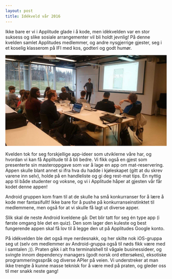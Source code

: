 ```yaml
---
layout: post
title: Idékveld vår 2016
---
```


Ikke bare er vi i Applitude glade i å kode, men idèkvelden var en stor suksess og slike sosiale arrangementer vil bli holdt jevnlig! På denne kvelden samlet Applitudes medlemmer, og andre nysgjerrige gjester, seg i et koselig klasserom på IFI med kos, godteri og godt humør.

<img class="img-center" src="static/img/idekveld.jpg">

Kvelden tok for seg forskjellige app-ideer som utviklerne våre har, og hvordan vi kan få Applitude til å bli bedre. Vi fikk også en gjest som presenterte sin masteroppgave som var å lage en app om mat-reservering. Appen skulle blant annet si ifra hva du hadde i kjøleskapet (gitt at du skrev varene inn selv), holde på en handleliste og gi deg rest-mat tips. En nyttig app til både studenter og voksne, og vi i Applitude håper at gjesten vår får kodet denne appen!

Android gruppen kom fram til at de skulle ha små konkurranser for å lære å kode mer fantasifullt! Ikke bare for å pushe på konkurranseinstinktet til medlemmene, men også for at vi skulle få lagt ut diverse apper.

Slik skal de neste Android kveldene gå: Det blir tatt for seg én type app (i første omgang ble det en quiz). Den som lager den kuleste og best fungerende appen skal få lov til å legge den ut på Applitudes Google konto.

På idékvelden ble det også mye nerdesnakk, og her skilte nok iOS-gruppa seg ut (selv om medlemmer av Android-gruppa også til nøds fikk være med i samtalen ;)). Praten gikk i alt fra terminalshell til vågale businessideer, og svingte innom dependency managers (godt norsk ord ettersøkes), eksotiske programmeringsspråk og diverse APIer på veien. Vi understreker at man ikke trengte å kunne masse teknisk for å være med på praten, og gleder oss til mer snakk neste gang!
